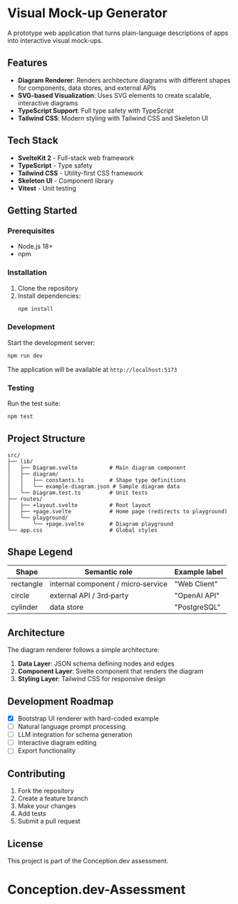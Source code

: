 # Visual Mock-up Generator

A prototype web application that turns plain-language descriptions of apps into interactive visual mock-ups.

## Features

- **Diagram Renderer**: Renders architecture diagrams with different shapes for components, data stores, and external APIs
- **SVG-based Visualization**: Uses SVG elements to create scalable, interactive diagrams
- **TypeScript Support**: Full type safety with TypeScript
- **Tailwind CSS**: Modern styling with Tailwind CSS and Skeleton UI

## Tech Stack

- **SvelteKit 2** - Full-stack web framework
- **TypeScript** - Type safety
- **Tailwind CSS** - Utility-first CSS framework
- **Skeleton UI** - Component library
- **Vitest** - Unit testing

## Getting Started

### Prerequisites

- Node.js 18+ 
- npm

### Installation

1. Clone the repository
2. Install dependencies:
   ```bash
   npm install
   ```

### Development

Start the development server:
```bash
npm run dev
```

The application will be available at `http://localhost:5173`

### Testing

Run the test suite:
```bash
npm test
```

## Project Structure

```
src/
├── lib/
│   ├── Diagram.svelte          # Main diagram component
│   ├── diagram/
│   │   ├── constants.ts        # Shape type definitions
│   │   └── example-diagram.json # Sample diagram data
│   └── Diagram.test.ts         # Unit tests
├── routes/
│   ├── +layout.svelte          # Root layout
│   ├── +page.svelte            # Home page (redirects to playground)
│   └── playground/
│       └── +page.svelte        # Diagram playground
└── app.css                     # Global styles
```

## Shape Legend

| Shape     | Semantic role                      | Example label     |
| --------- | ---------------------------------- | ----------------- |
| rectangle | internal component / micro‑service | "Web Client"      |
| circle    | external API / 3rd‑party           | "OpenAI API"      |
| cylinder  | data store                         | "PostgreSQL"      |

## Architecture

The diagram renderer follows a simple architecture:

1. **Data Layer**: JSON schema defining nodes and edges
2. **Component Layer**: Svelte component that renders the diagram
3. **Styling Layer**: Tailwind CSS for responsive design

## Development Roadmap

- [x] Bootstrap UI renderer with hard-coded example
- [ ] Natural language prompt processing
- [ ] LLM integration for schema generation
- [ ] Interactive diagram editing
- [ ] Export functionality

## Contributing

1. Fork the repository
2. Create a feature branch
3. Make your changes
4. Add tests
5. Submit a pull request

## License

This project is part of the Conception.dev assessment.
# Conception.dev-Assessment
